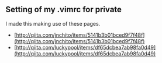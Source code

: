 ## Setting of my .vimrc for private

I made this making use of these pages.

* [http://qiita.com/jnchito/items/5141b3b01bced9f7f48f](http://qiita.com/jnchito/items/5141b3b01bced9f7f48f)
* [http://qiita.com/luckypool/items/df65dcbea7ab98fa0d49](http://qiita.com/luckypool/items/df65dcbea7ab98fa0d49)


